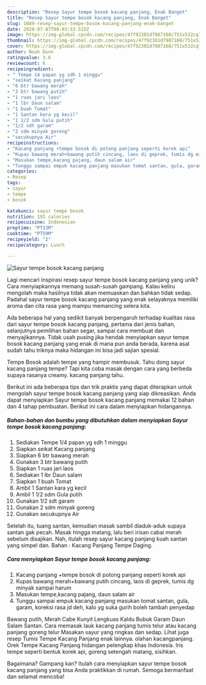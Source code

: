 ```yaml
---
description: "Resep Sayur tempe bosok kacang panjang, Enak Banget"
title: "Resep Sayur tempe bosok kacang panjang, Enak Banget"
slug: 1049-resep-sayur-tempe-bosok-kacang-panjang-enak-banget
date: 2020-07-07T08:03:53.515Z
image: https://img-global.cpcdn.com/recipes/47f92381d7987160/751x532cq70/sayur-tempe-bosok-kacang-panjang-foto-resep-utama.jpg
thumbnail: https://img-global.cpcdn.com/recipes/47f92381d7987160/751x532cq70/sayur-tempe-bosok-kacang-panjang-foto-resep-utama.jpg
cover: https://img-global.cpcdn.com/recipes/47f92381d7987160/751x532cq70/sayur-tempe-bosok-kacang-panjang-foto-resep-utama.jpg
author: Noah Dunn
ratingvalue: 3.6
reviewcount: 6
recipeingredient:
- " Tempe 14 papan yg sdh 1 minggu"
- "seikat Kacang panjang"
- "6 btr bawang merah"
- "3 btr bawang putih"
- "1 ruas jari laos"
- "1 lbr Daun salam"
- "1 buah Tomat"
- "1 Santan kara yg kecil"
- "1 1/2 sdm Gula putih"
- "1/2 sdt garam"
- "2 sdm minyak goreng"
- "secukupnya Air"
recipeinstructions:
- "Kacang panjang +tempe bosok di potong panjang seperti korek api"
- "Kupas bawang merah+bawang putih cincang, laos di geprek, tumis dg minyak sampai harum"
- "Masukan tempe,kacang pajang, daun salam air"
- "Tunggu sampai empuk kacang panjang masukan tomat santan, gula, garam, koreksi rasa jd deh, kalo yg suka gurih boleh tambah penyedap"
categories:
- Resep
tags:
- sayur
- tempe
- bosok

katakunci: sayur tempe bosok 
nutrition: 193 calories
recipecuisine: Indonesian
preptime: "PT33M"
cooktime: "PT59M"
recipeyield: "2"
recipecategory: Lunch

---
```



![Sayur tempe bosok kacang panjang](https://img-global.cpcdn.com/recipes/47f92381d7987160/751x532cq70/sayur-tempe-bosok-kacang-panjang-foto-resep-utama.jpg)

Lagi mencari inspirasi resep sayur tempe bosok kacang panjang yang unik? Cara menyiapkannya memang susah-susah gampang. Kalau keliru mengolah maka hasilnya tidak akan memuaskan dan bahkan tidak sedap. Padahal sayur tempe bosok kacang panjang yang enak selayaknya memiliki aroma dan cita rasa yang mampu memancing selera kita.

Ada beberapa hal yang sedikit banyak berpengaruh terhadap kualitas rasa dari sayur tempe bosok kacang panjang, pertama dari jenis bahan, selanjutnya pemilihan bahan segar, sampai cara membuat dan menyajikannya. Tidak usah pusing jika hendak menyiapkan sayur tempe bosok kacang panjang yang enak di mana pun anda berada, karena asal sudah tahu triknya maka hidangan ini bisa jadi sajian spesial.

Tempe Bosok adalah tempe yang hampir membusuk. Tahu dong sayur kacang panjang tempe? Tapi kita coba masak dengan cara yang berbeda supaya rasanya creamy. kacang panjang tahu.


Berikut ini ada beberapa tips dan trik praktis yang dapat diterapkan untuk mengolah sayur tempe bosok kacang panjang yang siap dikreasikan. Anda dapat menyiapkan Sayur tempe bosok kacang panjang memakai 12 bahan dan 4 tahap pembuatan. Berikut ini cara dalam menyiapkan hidangannya.

<!--inarticleads1-->

##### Bahan-bahan dan bumbu yang dibutuhkan dalam menyiapkan Sayur tempe bosok kacang panjang:

1. Sediakan  Tempe 1/4 papan yg sdh 1 minggu
1. Siapkan seikat Kacang panjang
1. Siapkan 6 btr bawang merah
1. Gunakan 3 btr bawang putih
1. Siapkan 1 ruas jari laos
1. Sediakan 1 lbr Daun salam
1. Siapkan 1 buah Tomat
1. Ambil 1 Santan kara yg kecil
1. Ambil 1 1/2 sdm Gula putih
1. Gunakan 1/2 sdt garam
1. Gunakan 2 sdm minyak goreng
1. Gunakan secukupnya Air


Setelah itu, tuang santan, kemudian masak sambil diaduk-aduk supaya santan gak pecah. Masak hingga matang, lalu beri irisan cabai merah sebelum disajikan. Nah, itulah resep sayur kacang panjang kuah santan yang simpel dan. Bahan : Kacang Panjang Tempe Daging. 

<!--inarticleads2-->

##### Cara menyiapkan Sayur tempe bosok kacang panjang:

1. Kacang panjang +tempe bosok di potong panjang seperti korek api
1. Kupas bawang merah+bawang putih cincang, laos di geprek, tumis dg minyak sampai harum
1. Masukan tempe,kacang pajang, daun salam air
1. Tunggu sampai empuk kacang panjang masukan tomat santan, gula, garam, koreksi rasa jd deh, kalo yg suka gurih boleh tambah penyedap


Bawang putih, Merah Cabe Kunyit Lengkuas Kaldu Bubuk Garam Daun Salam Santan. Cara memasak lauk kacang panjang tumis telur atau kacang panjang goreng telur Masakan sayur yang ringkas dan sedap. Lihat juga resep Tumis Tempe Kacang Panjang enak lainnya. olahan kacangpanjang. Orek Tempe Kacang Panjang hidangan pelengkap khas Indonesia. Iris tempe seperti bentuk korek api, goreng setengah matang, sisihkan. 

Bagaimana? Gampang kan? Itulah cara menyiapkan sayur tempe bosok kacang panjang yang bisa Anda praktikkan di rumah. Semoga bermanfaat dan selamat mencoba!

